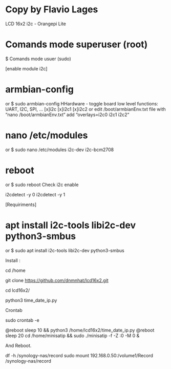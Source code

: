 # Copy by Flavio Lages

LCD 16x2 i2c - Orangepi Lite

# Comands mode superuser (root)
$ Comands mode usuer (sudo)

[enable module i2c]
# armbian-config 
or 
$ sudo armbian-config 
    HHardware - toggle board low level functions: UART, I2C, SPI, …
    [x]i2c
    [x]i2c1
    [x]i2c2
or 
edit /boot/armbianEnv.txt file with “nano /boot/armbianEnv.txt“
add “overlays=i2c0 i2c1 i2c2“
# nano /etc/modules 
or 
$ sudo nano /etc/modules 
    i2c-dev
    i2c-bcm2708

# reboot 
or 
$ sudo reboot
Check i2c enable 

i2cdetect -y 0
i2cdetect -y 1


[Requiriments]
# apt install i2c-tools libi2c-dev python3-smbus 
or
$ sudo apt install i2c-tools libi2c-dev python3-smbus

Install :

cd /home

git clone https://github.com/dnmnhat/lcd16x2.git

cd lcd16x2/

python3 time_date_ip.py

Crontab

sudo crontab -e

@reboot sleep 10 && python3 /home/lcd16x2/time_date_ip.py
@reboot sleep 20 cd /home/minisatip && sudo ./minisatip -f -Z :0 -M 0 &


And Reboot.

df -h /synology-nas/record
 sudo mount 192.168.0.50:/volume1/Record /synology-nas/record 
